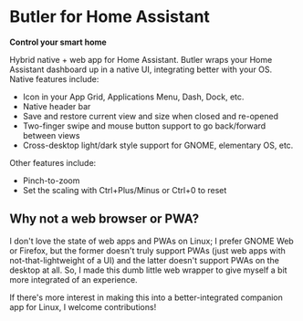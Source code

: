 # Butler for Home Assistant

**Control your smart home**

Hybrid native + web app for Home Assistant. Butler wraps your Home Assistant dashboard up in a native UI, integrating better with your OS. Native features include:

- Icon in your App Grid, Applications Menu, Dash, Dock, etc.
- Native header bar
- Save and restore current view and size when closed and re-opened
- Two-finger swipe and mouse button support to go back/forward between views
- Cross-desktop light/dark style support for GNOME, elementary OS, etc.

Other features include:

- Pinch-to-zoom
- Set the scaling with Ctrl+Plus/Minus or Ctrl+0 to reset

## Why not a web browser or PWA?

I don't love the state of web apps and PWAs on Linux; I prefer GNOME Web or Firefox, but the former doesn't truly support PWAs (just web apps with not-that-lightweight of a UI) and the latter doesn't support PWAs on the desktop at all. So, I made this dumb little web wrapper to give myself a bit more integrated of an experience.

If there's more interest in making this into a better-integrated companion app for Linux, I welcome contributions!
